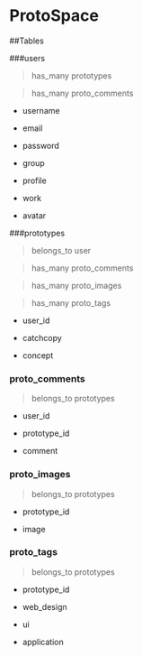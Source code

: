 # ProtoSpace

##Tables

###users

> has_many prototypes

> has_many proto_comments

- username

- email

- password

- group

- profile

- work

- avatar

###prototypes

> belongs_to user

> has_many proto_comments

> has_many proto_images

> has_many proto_tags

- user_id

- catchcopy

- concept

### proto_comments

> belongs_to prototypes

- user_id

- prototype_id

- comment

### proto_images

> belongs_to prototypes

- prototype_id

- image

### proto_tags

> belongs_to prototypes

- prototype_id

- web_design

- ui

- application